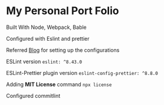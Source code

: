 # My Personal Port Folio

Built With Node, Webpack, Bable

Configured with Eslint and prettier

Referred [Blog](https://blog.logrocket.com/using-prettier-eslint-automate-formatting-fixing-javascript/) for setting up the configurations

ESLint version `eslint: ^8.43.0`

ESLint-Prettier plugin version `eslint-config-prettier: ^8.8.0`

Adding **MIT License** command `npx license`

Configured commitlint
